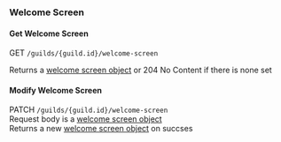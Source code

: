 ### Welcome Screen

#### Get Welcome Screen

GET `/guilds/{guild.id}/welcome-screen`

Returns a [welcome screen object](https://discord.com/developers/docs/resources/guild#welcome-screen-object-welcome-screen-structure) or 204 No Content if there is none set  

#### Modify Welcome Screen

PATCH `/guilds/{guild.id}/welcome-screen`  
Request body is a [welcome screen object](https://discord.com/developers/docs/resources/guild#welcome-screen-object-welcome-screen-structure)  
Returns a new [welcome screen object](https://discord.com/developers/docs/resources/guild#welcome-screen-object-welcome-screen-structure) on succses  
